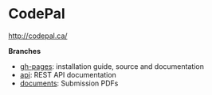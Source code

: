 # CodePal
http://codepal.ca/

**Branches**
- [gh-pages](https://github.com/stephenhu3/codepal/tree/gh-pages): installation guide, source and documentation
- [api](https://github.com/stephenhu3/codepal/tree/api): REST API documentation
- [documents](https://github.com/stephenhu3/codepal/tree/documents): Submission PDFs
